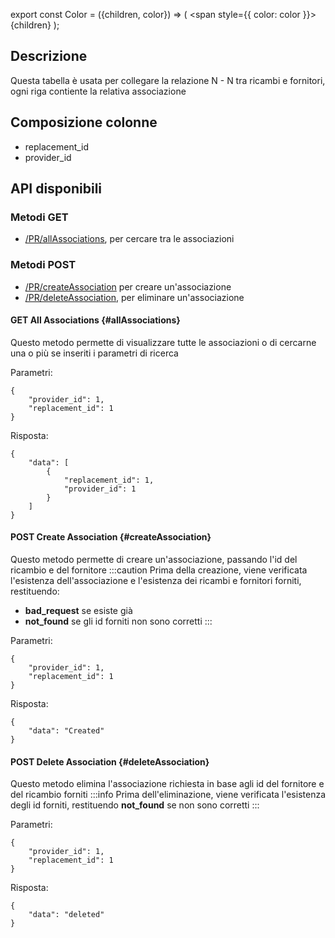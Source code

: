 export const Color = ({children, color}) => (
  <span
    style={{
      color: color
    }}>
    {children}
  </span>
);

## Descrizione
Questa tabella è usata per collegare la relazione N - N tra ricambi e fornitori, ogni riga contiente la relativa associazione

## Composizione colonne

- replacement_id
- provider_id

## API disponibili

### Metodi <Color color = "green"> GET</Color>
- [/PR/allAssociations](#allAssociations), per cercare tra le associazioni

### Metodi <Color color = "darkorange"> POST </Color>
- [/PR/createAssociation](#createAssociation) per creare un'associazione
- [/PR/deleteAssociation](#deleteAssociation), per eliminare un'associazione

#### <Color color = "green"> GET </Color> All Associations {#allAssociations}
Questo metodo permette di visualizzare tutte le associazioni o di cercarne una o più se inseriti i parametri di ricerca


Parametri:

```shell
{
    "provider_id": 1,
    "replacement_id": 1
}
```

Risposta:

```shell
{
    "data": [
        {
            "replacement_id": 1,
            "provider_id": 1
        }
    ]
}
```

#### <Color color = "darkorange"> POST </Color> Create Association {#createAssociation}
Questo metodo permette di creare un'associazione, passando l'id del ricambio e del fornitore
:::caution
Prima della creazione, viene verificata l'esistenza dell'associazione e l'esistenza dei ricambi e fornitori forniti, restituendo:
- **bad_request** se esiste già
- **not_found** se gli id forniti non sono corretti
:::

Parametri:
```shell
{
    "provider_id": 1,
    "replacement_id": 1
}
```
Risposta:
```shell
{
    "data": "Created"
}
```

#### <Color color = "darkorange"> POST </Color> Delete Association {#deleteAssociation}
Questo metodo elimina l'associazione richiesta in base agli id del fornitore e del ricambio forniti
:::info
Prima dell'eliminazione, viene verificata l'esistenza degli id forniti, restituendo **not_found** se non sono corretti
:::

Parametri:
```shell
{
    "provider_id": 1,
    "replacement_id": 1
}
```
Risposta:
```shell
{
    "data": "deleted"
}
```